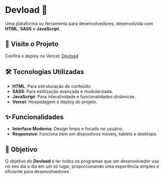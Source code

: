 # Devload 🚀

Uma plataforma ou ferramenta para desenvolvedores, desenvolvida com **HTML**, **SASS** e **JavaScript**.

## 🚀 Visite o Projeto

Confira o deploy no Vercel: [Devload](https://devload.vercel.app/)

## 🛠️ Tecnologias Utilizadas
- **HTML**: Para estruturação do conteúdo.
- **SASS**: Para estilização avançada e modularizada.
- **JavaScript**: Para interatividade e funcionalidades dinâmicas.
- **Vercel**: Hospedagem e deploy do projeto.

## ✨ Funcionalidades
- **Interface Moderna**: Design limpo e focado no usuário.
- **Responsivo**: Funciona bem em dispositivos móveis, tablets e desktops.

## 🎯 Objetivo
O objetivo do **Devload** é ter todos os programas que um desenvolvedor usa no seu dia a dia em um só lugar, proporcionando uma experiência simples e eficiente para desenvolvedores
